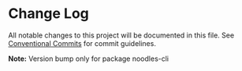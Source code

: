 # Change Log

All notable changes to this project will be documented in this file.
See [Conventional Commits](https://conventionalcommits.org) for commit guidelines.


**Note:** Version bump only for package noodles-cli

